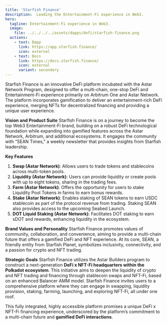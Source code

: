 ```yaml
---
title: 'Starfish Finance'
description:  Leading the Entertainment-Fi experience in Web3.
hero:
  tagline: Entertainment-Fi experience in Web3.
  image: 
    file: ../../../../assets/dapps/defi/starfish-finance.png
  actions:
    - text: Dapp
      link: https://app.starfish.finance/
      icon: external
    - text: Docs
      link: https://docs.starfish.finance/
      icon: external
      variant: secondary
---
```


Starfish Finance is an innovative DeFi platform incubated with the Astar Network Program, designed to offer a multi-chain, one-stop DeFi and Entertainment-Fi experience primarily on Arbitrum One and Astar Network. The platform incorporates gamification to deliver an entertainment-rich DeFi experience, merging NFTs for decentralized financing and providing a unique user experience.

**Vision and Product Suite** Starfish Finance is on a journey to become the top Web3 Entertainment-Fi brand, building on a robust DeFi technological foundation while expanding into gamified features across the Astar Network, Arbitrum, and additional ecosystems. It engages the community with “SEAN Times,” a weekly newsletter that provides insights from Starfish leadership.

**Key Features**

1. **Swap (Astar Network)**: Allows users to trade tokens and stablecoins across multi-token pools.
2. **Liquidity (Astar Network)**: Users can provide liquidity or create pools with up to eight tokens, sharing in the trading fees.
3. **Farm (Astar Network)**: Offers the opportunity for users to stake Liquidity Pool Tokens in farms to earn bonus rewards.
4. **Stake (Astar Network)**: Enables staking of SEAN tokens to earn USDC stablecoin as part of the protocol revenue from trading. Staking SEAN also provides access to the upcoming Seabed Launch.
5. **DOT Liquid Staking (Astar Network)**: Facilitates DOT staking to earn sDOT and rewards, enhancing liquidity in the ecosystem.

**Brand Values and Personality** Starfish Finance promotes values of community, collaboration, and convenience, aiming to provide a multi-chain future that offers a gamified DeFi and NFT experience. At its core, SEAN, a friendly entity from Starfish Planet, symbolizes inclusivity, connectivity, and a passion for crypto and NFT trading.

**Strategic Goals** Starfish Finance utilizes the Astar Builders program to construct a next-generation **DeFi x NFT-Fi headquarters within the Polkadot ecosystem**. This initiative aims to deepen the liquidity of crypto and NFT trading and financing through stablecoin swaps and NFT-Fi, based on an enhanced Balancer AMM model. Starfish Finance invites users to a comprehensive platform where they can engage in swapping, liquidity provision, staking, farming, launching, and exploring NFT-Fi, all under one roof.

This fully integrated, highly accessible platform promises a unique DeFi x NFT-Fi financing experience, underscored by the platform’s commitment to a multi-chain future and **gamified DeFi interactions**.
